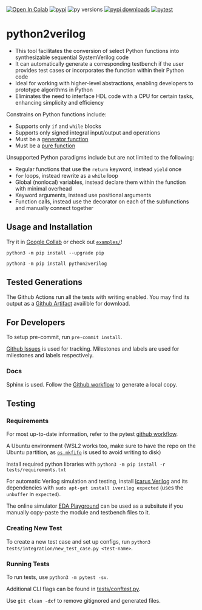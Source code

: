 [![Open In Colab](https://colab.research.google.com/assets/colab-badge.svg)](https://colab.research.google.com/github/WorldofKerry/Python2Verilog/blob/main/examples/decorator_advanced.ipynb)
[![pypi](https://img.shields.io/pypi/v/python2verilog?label=pypi%20package)](https://pypi.org/project/python2verilog/)
![py versions](https://img.shields.io/badge/dynamic/yaml?url=https%3A%2F%2Fraw.githubusercontent.com%2FWorldofKerry%2FPython2Verilog%2Fmain%2F.github%2Fworkflows%2Fpytest.yml&query=%24.jobs.build.strategy.matrix%5B%22python-version%22%5D&label=python%20versions)
[![pypi downloads](https://img.shields.io/pypi/dm/python2verilog)](https://pypi.org/project/python2verilog/)
[![pytest](https://github.com/worldofkerry/python2verilog/actions/workflows/pytest.yml/badge.svg)](https://github.com/WorldofKerry/Python2Verilog/actions/workflows/pytest.yml)

# python2verilog

- This tool facilitates the conversion of select Python functions into synthesizable sequential SystemVerilog code
- It can automatically generate a corresponding testbench if the user provides test cases or incorporates the function within their Python code
- Ideal for working with higher-level abstractions, enabling developers to prototype algorithms in Python
- Eliminates the need to interface HDL code with a CPU for certain tasks, enhancing simplicity and efficiency

Constrains on Python functions include:

- Supports only `if` and `while` blocks
- Supports only signed integral input/output and operations
- Must be a [generator function](https://wiki.python.org/moin/Generators)
- Must be a [pure function](https://en.wikipedia.org/wiki/Pure_function)

Unsupported Python paradigms include but are not limited to the following:

- Regular functions that use the `return` keyword, instead `yield` once
- `for` loops, instead rewrite as a `while` loop
- Global (nonlocal) variables, instead declare them within the function with minimal overhead
- Keyword arguments, instead use positional arguments
- Function calls, instead use the decorator on each of the subfunctions and manually connect together

## Usage and Installation

Try it in [Google Collab](https://colab.research.google.com/github/WorldofKerry/Python2Verilog/blob/main/examples/decorator_advanced.ipynb) or check out [`examples/`](examples/)!

`python3 -m pip install --upgrade pip`

`python3 -m pip install python2verilog`

## Tested Generations

The Github Actions run all the tests with writing enabled.
You may find its output as a [Github Artifact](https://nightly.link/WorldofKerry/Python2Verilog/workflows/pytest/main/tests-data.zip) availible for download.

## For Developers

To setup pre-commit, run `pre-commit install`.

[Github Issues](https://github.com/WorldofKerry/Python2Verilog/issues) is used for tracking. Milestones and labels are used for milestones and labels respectively.

### Docs

Sphinx is used. Follow the [Github workflow](.github/workflows/sphinx.yml) to generate a local copy.

## Testing

### Requirements

For most up-to-date information, refer to the pytest [github workflow](.github/workflows/python-package.yml).

A Ubuntu environment (WSL2 works too, make sure to have the repo on the Ubuntu partition, as [`os.mkfifo`](https://docs.python.org/3/library/os.html#os.mkfifo) is used to avoid writing to disk)

Install required python libraries with `python3 -m pip install -r tests/requirements.txt`

For automatic Verilog simulation and testing, install [Icarus Verilog](https://github.com/steveicarus/iverilog) and its dependencies with
`sudo apt-get install iverilog expected` (uses the `unbuffer` in `expected`).

The online simulator [EDA Playground](https://edaplayground.com/) can be used as a subsitute if you manually copy-paste the module and testbench files to it.

### Creating New Test

To create a new test case and set up configs, run `python3 tests/integration/new_test_case.py <test-name>`.

### Running Tests

To run tests, use `python3 -m pytest -sv`.

Additional CLI flags can be found in [tests/conftest.py](tests/conftest.py).

Use `git clean -dxf` to remove gitignored and generated files.

